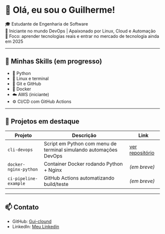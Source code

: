 # 👋 Olá, eu sou o Guilherme!  

🎓 Estudante de Engenharia de Software  
🚀 Iniciante no mundo DevOps | Apaixonado por Linux, Cloud e Automação  
📍 Foco: aprender tecnologias reais e entrar no mercado de tecnologia ainda em 2025

---

## 🚀 Minhas Skills (em progresso)
- 🐍 Python
- 🐧 Linux e terminal
- 🐙 Git e GitHub
- 🐳 Docker
- ☁️ AWS (iniciante)
- ⚙️ CI/CD com GitHub Actions

---

## 📁 Projetos em destaque

| Projeto | Descrição | Link |
|--------|------------|------|
| `cli-devops` | Script em Python com menu de terminal simulando automações DevOps | [ver repositório](https://github.com/Gui-clound/cli-devops) |
| `docker-nginx-python` | Container Docker rodando Python + Nginx | *(em breve)* |
| `ci-pipeline-example` | GitHub Actions automatizando build/teste | *(em breve)* |

---

## 📫 Contato
- GitHub: [Gui-clound](https://github.com/Gui-clound)
- LinkedIn: [Meu Linkedin](https://www.linkedin.com/in/devops-guilherme-lima)

